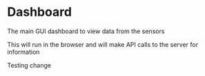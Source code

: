 # Dashboard
The main GUI dashboard to view data from the sensors

This will run in the browser and will make API calls to the server for information

Testing change